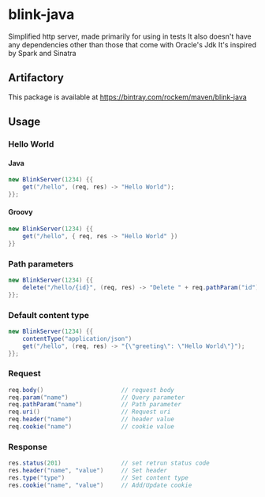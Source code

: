 # blink-java
Simplified http server, made primarily for using in tests
It also doesn't have any dependencies other than those that come with Oracle's Jdk
It's inspired by Spark and Sinatra 

## Artifactory 
This package is available at https://bintray.com/rockem/maven/blink-java

## Usage
### Hello World
#### Java
```java
new BlinkServer(1234) {{
	get("/hello", (req, res) -> "Hello World");
}};
```
#### Groovy
```groovy
new BlinkServer(1234) {{
	get("/hello", { req, res -> "Hello World" })
}}
```
### Path parameters
```java
new BlinkServer(1234) {{
	delete("/hello/{id}", (req, res) -> "Delete " + req.pathParam("id"));
}};
```
### Default content type
```java
new BlinkServer(1234) {{
    contentType("application/json")
    get("/hello", (req, res) -> "{\"greeting\": \"Hello World\"}");
}};
```
### Request
```java
req.body()						// request body
req.param("name")				// Query parameter
req.pathParam("name")			// Path parameter
req.uri()						// Request uri
req.header("name")				// header value
req.cookie("name")				// cookie value
```
### Response
```java
res.status(201)					// set retrun status code
res.header("name", "value")		// Set header 
res.type("type")				// Set content type
res.cookie("name", "value")		// Add/Update cookie
```